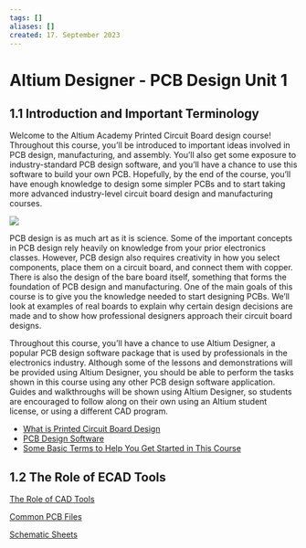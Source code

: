 ```yaml
---
tags: []
aliases: []
created: 17. September 2023
---
```


# Altium Designer - PCB Design Unit 1

## 1.1 Introduction and Important Terminology

Welcome to the Altium Academy Printed Circuit Board design course! Throughout this course, you’ll be introduced to important ideas involved in PCB design, manufacturing, and assembly. You’ll also get some exposure to industry-standard PCB design software, and you’ll have a chance to use this software to build your own PCB. Hopefully, by the end of the course, you’ll have enough knowledge to design some simpler PCBs and to start taking more advanced industry-level circuit board design and manufacturing courses.

![](https://cdn.fs.teachablecdn.com/ADNupMnWyR7kCWRvm76Laz/https://www.filepicker.io/api/file/aid43TXSd2zMUUfgvJv0)

PCB design is as much art as it is science. Some of the important concepts in PCB design rely heavily on knowledge from your prior electronics classes. However, PCB design also requires creativity in how you select components, place them on a circuit board, and connect them with copper. There is also the design of the bare board itself, something that forms the foundation of PCB design and manufacturing. One of the main goals of this course is to give you the knowledge needed to start designing PCBs. We’ll look at examples of real boards to explain why certain design decisions are made and to show how professional designers approach their circuit board designs.

Throughout this course, you’ll have a chance to use Altium Designer, a popular PCB design software package that is used by professionals in the electronics industry. Although some of the lessons and demonstrations will be provided using Altium Designer, you should be able to perform the tasks shown in this course using any other PCB design software application. Guides and walkthroughs will be shown using Altium Designer, so students are encouraged to follow along on their own using an Altium student license, or using a different CAD program.

- [What is Printed Circuit Board Design](What%20is%20Printed%20Circuit%20Board%20Design.md)
- [PCB Design Software](PCB%20Design%20Software.md)
- [Some Basic Terms to Help You Get Started in This Course](Some%20Basic%20Terms%20to%20Help%20You%20Get%20Started%20in%20This%20Course.md)

## 1.2 The Role of ECAD Tools

[The Role of CAD Tools](The%20Role%20of%20CAD%20Tools.md)

[Common PCB Files](Common%20PCB%20Files.md)

[Schematic Sheets](Schematic%20Sheets.md)
